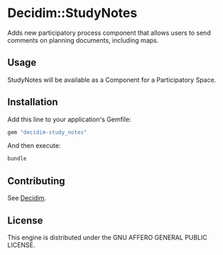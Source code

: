 # Decidim::StudyNotes

Adds new participatory process component that allows users to send comments on planning documents, including maps.

## Usage

StudyNotes will be available as a Component for a Participatory
Space.

## Installation

Add this line to your application's Gemfile:

```ruby
gem "decidim-study_notes"
```

And then execute:

```bash
bundle
```

## Contributing

See [Decidim](https://github.com/decidim/decidim).

## License

This engine is distributed under the GNU AFFERO GENERAL PUBLIC LICENSE.
